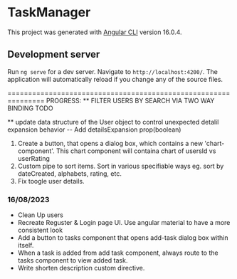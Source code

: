 # TaskManager

This project was generated with [Angular CLI](https://github.com/angular/angular-cli) version 16.0.4.

## Development server

Run `ng serve` for a dev server. Navigate to `http://localhost:4200/`. The application will automatically reload if you change any of the source files.

===============================================================
PROGRESS: 
** FILTER USERS BY SEARCH VIA TWO WAY BINDING
TODO

** update data structure of the User object to control unexpected detalil expansion behavior -- Add detailsExpansion prop(boolean)

1. Create a button, that opens a dialog box, which contains a new 'chart-component'. This chart component will containa chart of usersId vs userRating
2. Custom pipe to sort items. Sort in various specifiable ways eg. sort by dateCreated, alphabets, rating, etc.
3. Fix toogle user details.

### 16/08/2023
* Clean Up users
* Recreate Reguster & Login page UI. Use angular material to have a more consistent look
* Add a button to tasks component that opens add-task dialog box within itself.
* When a task is added from add task component, always route to the tasks component to view added task.
* Write shorten description custom directive.